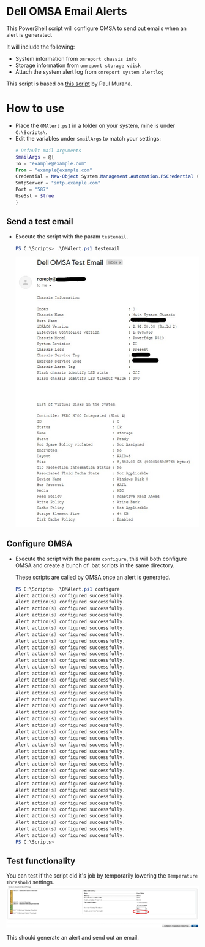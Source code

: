 # Dell OMSA Email Alerts
This PowerShell script will configure OMSA to send out emails when an alert is generated.

It will include the following:
- System information from `omreport chassis info`
- Storage information from `omreport storage vdisk`
- Attach the system alert log from `omreport system alertlog`

This script is based on [this script](https://www.tachytelic.net/2011/09/dell-poweredge-email-alerts/) by Paul Murana.

# How to use
- Place the `OMAlert.ps1` in a folder on your system, mine is under `C:\Scripts\`. 
- Edit the variables under `$mailArgs` to match your settings:
  ```PowerShell
  # Default mail arguments
  $mailArgs = @{
  To = "example@example.com"
  From = "example@example.com"
  Credential = New-Object System.Management.Automation.PSCredential ("example@example.com", ("password" | ConvertTo-SecureString -AsPlainText -Force ))
  SmtpServer = "smtp.example.com"
  Port = "587"
  UseSsl = $true
  }
  ```

## Send a test email
- Execute the script with the param `testemail`.
  ```PowerShell
  PS C:\Scripts> .\OMAlert.ps1 testemail
  ```
  ![](https://raw.githubusercontent.com/larsstoker/dell-omsa-email-alerts/master/images/omsaTestEmail.jpg)

## Configure OMSA
- Execute the script with the param `configure`, this will both     configure OMSA and create a bunch of .bat scripts in the same directory.

  These scripts are called by OMSA once an alert is generated.

  ```PowerShell
  PS C:\Scripts> .\OMAlert.ps1 configure
  Alert action(s) configured successfully.
  Alert action(s) configured successfully.
  Alert action(s) configured successfully.
  Alert action(s) configured successfully.
  Alert action(s) configured successfully.
  Alert action(s) configured successfully.
  Alert action(s) configured successfully.
  Alert action(s) configured successfully.
  Alert action(s) configured successfully.
  Alert action(s) configured successfully.
  Alert action(s) configured successfully.
  Alert action(s) configured successfully.
  Alert action(s) configured successfully.
  Alert action(s) configured successfully.
  Alert action(s) configured successfully.
  Alert action(s) configured successfully.
  Alert action(s) configured successfully.
  Alert action(s) configured successfully.
  Alert action(s) configured successfully.
  Alert action(s) configured successfully.
  Alert action(s) configured successfully.
  Alert action(s) configured successfully.
  Alert action(s) configured successfully.
  Alert action(s) configured successfully.
  Alert action(s) configured successfully.
  Alert action(s) configured successfully.
  Alert action(s) configured successfully.
  Alert action(s) configured successfully.
  Alert action(s) configured successfully.
  Alert action(s) configured successfully.
  Alert action(s) configured successfully.
  Alert action(s) configured successfully.
  Alert action(s) configured successfully.
  Alert action(s) configured successfully.
  Alert action(s) configured successfully.
  Alert action(s) configured successfully.
  Alert action(s) configured successfully.
  Alert action(s) configured successfully.
  PS C:\Scripts>
  ```

## Test functionality
You can test if the script did it's job by temporarily lowering the `Temperature Threshold` settings.
![](https://raw.githubusercontent.com/larsstoker/dell-omsa-email-alerts/master/images/omsaTempThreshold.jpg)

This should generate an alert and send out an email.
